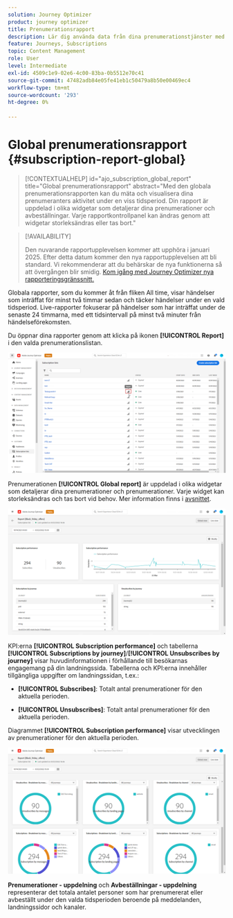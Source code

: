 ```yaml
---
solution: Journey Optimizer
product: journey optimizer
title: Prenumerationsrapport
description: Lär dig använda data från dina prenumerationstjänster med den globala prenumerationsrapporten
feature: Journeys, Subscriptions
topic: Content Management
role: User
level: Intermediate
exl-id: 4509c1e9-02e6-4c00-83ba-0b5512e70c41
source-git-commit: 47482adb84e05fe41eb1c50479a8b50e00469ec4
workflow-type: tm+mt
source-wordcount: '293'
ht-degree: 0%

---
```


# Global prenumerationsrapport {#subscription-report-global}

>[!CONTEXTUALHELP]
>id="ajo_subscription_global_report"
>title="Global prenumerationsrapport"
>abstract="Med den globala prenumerationsrapporten kan du mäta och visualisera dina prenumeranters aktivitet under en viss tidsperiod. Din rapport är uppdelad i olika widgetar som detaljerar dina prenumerationer och avbeställningar. Varje rapportkontrollpanel kan ändras genom att widgetar storleksändras eller tas bort."

>[!AVAILABILITY]
>
>Den nuvarande rapportupplevelsen kommer att upphöra i januari 2025. Efter detta datum kommer den nya rapportupplevelsen att bli standard. Vi rekommenderar att du behärskar de nya funktionerna så att övergången blir smidig. [Kom igång med Journey Optimizer nya rapporteringsgränssnitt.](report-gs-cja.md)

Globala rapporter, som du kommer åt från fliken All time, visar händelser som inträffat för minst två timmar sedan och täcker händelser under en vald tidsperiod. Live-rapporter fokuserar på händelser som har inträffat under de senaste 24 timmarna, med ett tidsintervall på minst två minuter från händelseförekomsten.

Du öppnar dina rapporter genom att klicka på ikonen **[!UICONTROL Report]** i den valda prenumerationslistan.

![](assets/subscription_report_7.png)

Prenumerationen **[!UICONTROL Global report]** är uppdelad i olika widgetar som detaljerar dina prenumerationer och prenumerationer. Varje widget kan storleksändras och tas bort vid behov. Mer information finns i [avsnittet](global-report.md).

![](assets/subscription_report_1.png)

KPI:erna **[!UICONTROL Subscription performance]** och tabellerna **[!UICONTROL Subscriptions by journey]**/**[!UICONTROL Unsubscribes by journey]** visar huvudinformationen i förhållande till besökarnas engagemang på din landningssida. Tabellerna och KPI:erna innehåller tillgängliga uppgifter om landningssidan, t.ex.:

* **[!UICONTROL Subscribes]**: Totalt antal prenumerationer för den aktuella perioden.

* **[!UICONTROL Unsubscribes]**: Totalt antal prenumerationer för den aktuella perioden.

Diagrammet **[!UICONTROL Subscription performance]** visar utvecklingen av prenumerationer för den aktuella perioden.

![](assets/subscription_report_2.png)

**Prenumerationer - uppdelning** och **Avbeställningar - uppdelning** representerar det totala antalet personer som har prenumererat eller avbeställt under den valda tidsperioden beroende på meddelanden, landningssidor och kanaler.
